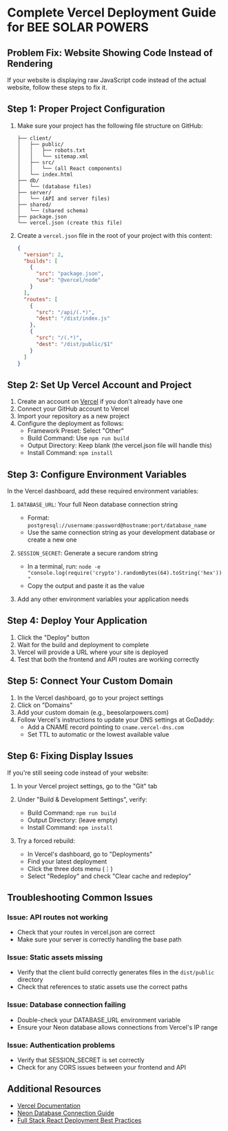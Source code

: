 # Complete Vercel Deployment Guide for BEE SOLAR POWERS

## Problem Fix: Website Showing Code Instead of Rendering

If your website is displaying raw JavaScript code instead of the actual website, follow these steps to fix it.

## Step 1: Proper Project Configuration

1. Make sure your project has the following file structure on GitHub:
   ```
   ├── client/
   │   ├── public/
   │   │   ├── robots.txt
   │   │   └── sitemap.xml
   │   ├── src/
   │   │   └── (all React components)
   │   └── index.html
   ├── db/
   │   └── (database files)
   ├── server/
   │   └── (API and server files)
   ├── shared/
   │   └── (shared schema)
   ├── package.json
   └── vercel.json (create this file)
   ```

2. Create a `vercel.json` file in the root of your project with this content:
   ```json
   {
     "version": 2,
     "builds": [
       {
         "src": "package.json",
         "use": "@vercel/node"
       }
     ],
     "routes": [
       {
         "src": "/api/(.*)",
         "dest": "/dist/index.js"
       },
       {
         "src": "/(.*)",
         "dest": "/dist/public/$1"
       }
     ]
   }
   ```

## Step 2: Set Up Vercel Account and Project

1. Create an account on [Vercel](https://vercel.com) if you don't already have one
2. Connect your GitHub account to Vercel
3. Import your repository as a new project
4. Configure the deployment as follows:
   - Framework Preset: Select "Other" 
   - Build Command: Use `npm run build`
   - Output Directory: Keep blank (the vercel.json file will handle this)
   - Install Command: `npm install`

## Step 3: Configure Environment Variables

In the Vercel dashboard, add these required environment variables:

1. `DATABASE_URL`: Your full Neon database connection string
   - Format: `postgresql://username:password@hostname:port/database_name`
   - Use the same connection string as your development database or create a new one

2. `SESSION_SECRET`: Generate a secure random string
   - In a terminal, run: `node -e "console.log(require('crypto').randomBytes(64).toString('hex'))"`
   - Copy the output and paste it as the value

3. Add any other environment variables your application needs

## Step 4: Deploy Your Application

1. Click the "Deploy" button
2. Wait for the build and deployment to complete
3. Vercel will provide a URL where your site is deployed
4. Test that both the frontend and API routes are working correctly

## Step 5: Connect Your Custom Domain

1. In the Vercel dashboard, go to your project settings
2. Click on "Domains"
3. Add your custom domain (e.g., beesolarpowers.com)
4. Follow Vercel's instructions to update your DNS settings at GoDaddy:
   - Add a CNAME record pointing to `cname.vercel-dns.com`
   - Set TTL to automatic or the lowest available value

## Step 6: Fixing Display Issues

If you're still seeing code instead of your website:

1. In your Vercel project settings, go to the "Git" tab
2. Under "Build & Development Settings", verify:
   - Build Command: `npm run build`
   - Output Directory: (leave empty)
   - Install Command: `npm install`

2. Try a forced rebuild:
   - In Vercel's dashboard, go to "Deployments"
   - Find your latest deployment
   - Click the three dots menu (⋮)
   - Select "Redeploy" and check "Clear cache and redeploy"

## Troubleshooting Common Issues

### Issue: API routes not working
- Check that your routes in vercel.json are correct
- Make sure your server is correctly handling the base path

### Issue: Static assets missing
- Verify that the client build correctly generates files in the `dist/public` directory
- Check that references to static assets use the correct paths

### Issue: Database connection failing
- Double-check your DATABASE_URL environment variable
- Ensure your Neon database allows connections from Vercel's IP range

### Issue: Authentication problems
- Verify that SESSION_SECRET is set correctly
- Check for any CORS issues between your frontend and API

## Additional Resources

- [Vercel Documentation](https://vercel.com/docs)
- [Neon Database Connection Guide](https://neon.tech/docs/connect/connect-from-vercel)
- [Full Stack React Deployment Best Practices](https://vercel.com/guides/deploying-react-with-vercel)